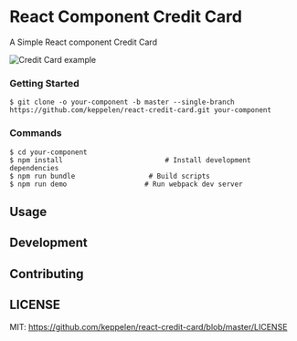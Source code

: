 # React Component Credit Card

A Simple React component Credit Card

![Credit Card example](https://cloud.githubusercontent.com/assets/602111/10577543/e33e37ea-764a-11e5-830d-1d7f1a8d24c2.png)

### Getting Started

```shell
$ git clone -o your-component -b master --single-branch https://github.com/keppelen/react-credit-card.git your-component
```

### Commands

```shell
$ cd your-component
$ npm install                         # Install development dependencies
$ npm run bundle                  # Build scripts
$ npm run demo                   # Run webpack dev server
```

## Usage

## Development

## Contributing

## LICENSE

MIT: https://github.com/keppelen/react-credit-card/blob/master/LICENSE
